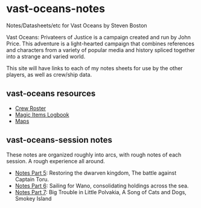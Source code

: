 # vast-oceans-notes

Notes/Datasheets/etc for Vast Oceans by Steven Boston

Vast Oceans: Privateers of Justice is a campaign created and run by John Price. This adventure is a light-hearted campaign that combines references and characters from a variety of popular media and history spliced together into a strange and varied world.

This site will have links to each of my notes sheets for use by the other players, as well as crew/ship data.

## vast-oceans resources

- [Crew Roster](crew-roster.md)
- [Magic Items Logbook](magic-item-log.md)
- [Maps](maps-collection.md)

## vast-oceans-session notes

These notes are organized roughly into arcs, with rough notes of each session. A rough experience all around.

[](notes-1.md)
[](notes-2.md)
[](notes-3.md)
[](notes-4.md)

- [Notes Part 5](notes-5.md): Restoring the dwarven kingdom, The battle against Captain Toru.
- [Notes Part 6](notes-6.md): Sailing for Wano, consolidating holdings across the sea.
- [Notes Part 7](notes-7.md): Big Trouble in Little Polvakia, A Song of Cats and Dogs, Smokey Island
